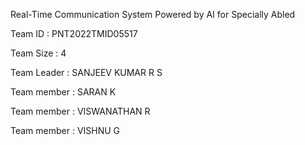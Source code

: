 
Real-Time Communication System Powered by AI for Specially Abled

Team ID : PNT2022TMID05517

Team Size : 4

Team Leader : SANJEEV KUMAR R S

Team member : SARAN K

Team member : VISWANATHAN R

Team member : VISHNU G
